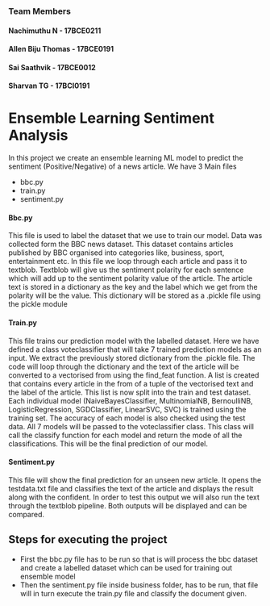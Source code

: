 ### Team Members
#### Nachimuthu N - 17BCE0211
#### Allen Biju Thomas - 17BCE0191
#### Sai Saathvik - 17BCE0012
#### Sharvan TG - 17BCI0191

# Ensemble Learning Sentiment Analysis

In this project we create an ensemble learning ML model to predict the sentiment (Positive/Negative) of a news article.
We have 3 Main files
- bbc.py
- train.py
- sentiment.py


#### Bbc.py
This file is used to label the dataset that we use to train our model. Data was collected form the BBC news dataset. This dataset contains articles published by BBC organised into categories like, business, sport, entertainment etc.
In this file we loop through each article and pass it to textblob. Textblob will give us the sentiment polarity for each sentence which will add up to the sentiment polarity value of the article. The article text is stored in a dictionary as the key and the label which we get from the polarity will be the value.
This dictionary will be stored as a .pickle file using the pickle module

#### Train.py
This file trains our prediction model with the labelled dataset.
Here we have defined a class voteclassifier that will take 7 trained prediction models as an input.
We extract the previously stored dictionary from the .pickle file. The code will loop through the dictionary and the text of the article will be converted to a vectorised from using the find_feat function. A list is created that contains every article in the from of a tuple of the vectorised text and the label of the article.
This list is now split into the train and test dataset.
Each individual model (NaiveBayesClassifier, MultinomialNB, BernoulliNB, LogisticRegression, SGDClassifier, LinearSVC, SVC) is trained using the training set. The accuracy of each model is also checked using the test data.
All 7 models will be passed to the voteclassifier class. This class will call the classify function for each model and return the mode of all the classifications. This will be the final prediction of our model.

#### Sentiment.py
This file will show the final prediction for an unseen new article. 
It opens the testdata.txt file and classifies the text of the article and displays the result along with the confident. In order to test this output we will also run the text through the textblob pipeline.
Both outputs will be displayed and can be compared.

## Steps for executing the project
- First the bbc.py file has to be run so that is will process the bbc dataset and create a labelled dataset which can be used for training out ensemble model
- Then the sentiment.py file inside business folder, has to be run, that file will in turn execute the train.py file and classify the document given.
